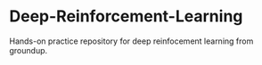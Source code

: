 # Deep-Reinforcement-Learning
 
Hands-on practice repository for deep reinfocement learning from groundup.
